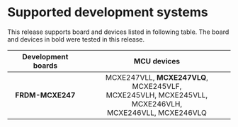 # Supported development systems

This release supports board and devices listed in following table. The board and devices in bold were tested in this release.

|Development boards|MCU devices|
|:--:              |:--:       |
|**FRDM-MCXE247**|MCXE247VLL, **MCXE247VLQ**, MCXE245VLF,<br/> MCXE245VLH, MCXE245VLL, MCXE246VLH,<br/> MCXE246VLL, MCXE246VLQ|
